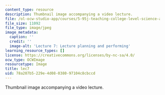 ```yaml
---
content_type: resource
description: Thumbnail image accompanying a video lecture.
file: /ol-ocw-studio-app/courses/5-95j-teaching-college-level-science-and-engineering-spring-2009/78a207b5229e4d08038097104c8cbccd_lec7.jpg
file_size: 11092
file_type: image/jpeg
image_metadata:
  caption: ''
  credit: ''
  image-alt: 'Lecture 7: Lecture planning and performing'
learning_resource_types: []
license: https://creativecommons.org/licenses/by-nc-sa/4.0/
ocw_type: OCWImage
resourcetype: Image
title: lec7
uid: 78a207b5-229e-4d08-0380-97104c8cbccd
---
```

Thumbnail image accompanying a video lecture.
